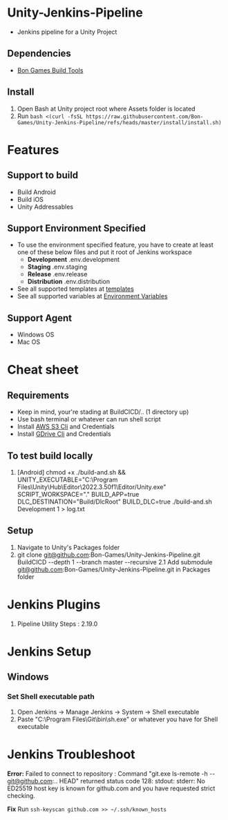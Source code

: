 # Unity-Jenkins-Pipeline
- Jenkins pipeline for a Unity Project

## Dependencies
- [Bon Games Build Tools](https://github.com/Bon-Games/Build-Tools)

## Install
1. Open Bash at Unity project root where Assets folder is located
2. Run `bash <(curl -fsSL https://raw.githubusercontent.com/Bon-Games/Unity-Jenkins-Pipeline/refs/heads/master/install/install.sh)`

# Features
## Support to build
- Build Android
- Build iOS
- Unity Addressables

## Support Environment Specified
- To use the environment specified feature, you have to create at least one of these below files and put it root of Jenkins workspace
  - **Development** .env.development
  - **Staging** .env.staging
  - **Release** .env.release
  - **Distribution** .env.distribution
- See all supported templates at [templates](https://github.com/Bon-Games/Unity-Jenkins-Pipeline/tree/master/templates)
- See all supported variables at [Environment Variables](https://github.com/Bon-Games/Unity-Jenkins-Pipeline/tree/master/docs/EnvironmentVariables.md)

## Support Agent
- Windows OS
- Mac OS

# Cheat sheet
## Requirements
- Keep in mind, your're stading at BuildCICD/.. (1 directory up)
- Use bash terminal or whatever can run shell script
- Install [AWS S3 Cli](https://github.com/aws/aws-cli) and Credentials
- Install [GDrive Cli](https://github.com/glotlabs/gdrive) and Credentials

## To test build locally

1. [Android] chmod +x ./build-and.sh && UNITY_EXECUTABLE="C:\Program Files\Unity\Hub\Editor\2022.3.50f1\Editor/Unity.exe" SCRIPT_WORKSPACE="." BUILD_APP=true DLC_DESTINATION="Build/DlcRoot" BUILD_DLC=true ./build-and.sh Development 1 > log.txt

## Setup
1. Navigate to Unity's Packages folder
2. git clone git@github.com:Bon-Games/Unity-Jenkins-Pipeline.git BuildCICD --depth 1 --branch master --recursive
2.1 Add submodule git@github.com:Bon-Games/Unity-Jenkins-Pipeline.git in Packages folder

# Jenkins Plugins
1. Pipeline Utility Steps : 2.19.0

# Jenkins Setup
## Windows
### Set Shell executable path
1. Open Jenkins -> Manage Jenkins -> System -> Shell executable
2. Paste "C:\Program Files\Git\bin\sh.exe" or whatever you have for Shell executable


# Jenkins Troubleshoot
**Error:** Failed to connect to repository : Command "git.exe ls-remote -h -- git@github.com:.. HEAD" returned status code 128: stdout: stderr: No ED25519 host key is known for github.com and you have requested strict checking.

**Fix** Run `ssh-keyscan github.com >> ~/.ssh/known_hosts`

